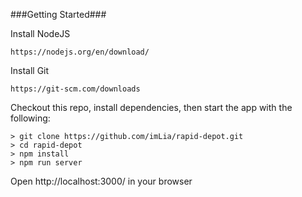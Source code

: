 ###Getting Started###

Install NodeJS
```
https://nodejs.org/en/download/
```

Install Git
```
https://git-scm.com/downloads
```

Checkout this repo, install dependencies, then start the app with the following:

```
> git clone https://github.com/imLia/rapid-depot.git
> cd rapid-depot
> npm install
> npm run server
```
Open http://localhost:3000/ in your browser
